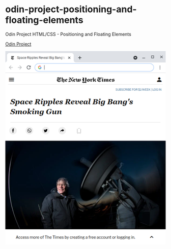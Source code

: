 # odin-project-positioning-and-floating-elements
Odin Project HTML/CSS - Positioning and Floating Elements

[Odin Project](https://theodinproject.com/courses/html-and-css/lessons/positioning-and-floating-elements)

![Screenshot](screenshot.png)
